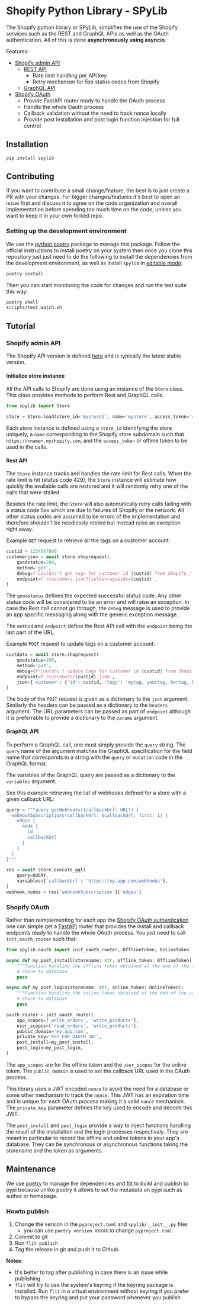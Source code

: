 # Shopify Python Library - SPyLib

The Shopify python library or SPyLib, simplifies the use of the Shopify
services such as the REST and GraphQL APIs as well as the OAuth authentication.
All of this is done **asynchronously using asyncio**.

Features:

* [Shopify admin API](#shopify-admin-api)
  * [REST API](#rest-api)
    * Rate limit handling per API key
    * Retry mechanism for 5xx status codes from Shopify
  * [GraphQL API](#graphql-api)
* [Shopify OAuth](#shopify-oauth)
  * Provide FastAPI router ready to handle the OAuth process
  * Handle the whole Oauth process
  * Callback validation without the need to track nonce locally
  * Provide post installation and post login function injection for full control

## Installation

```bash
pip install spylib
```

## Contributing

If you want to contribute a small change/feature, the best is to just create a PR with
your changes.
For bigger changes/features it's best to open an issue first and discuss it to agree
on the code organization and overall implementation before spending too much time on
the code, unless you want to keep it in your own forked repo.

### Setting up the development environment

We use the [python poetry](https://python-poetry.org/) package to manage this package.
Follow the official instructions to install poetry on your system then once you clone
this repository just just need to do the following to install the dependencies from
the development environment, as well as install `spylib` in
[editable mode](https://pip.pypa.io/en/stable/cli/pip_install/#install-editable):
```bash
poetry install
```

Then you can start monitoring the code for changes and run the test suite this way:
```bash
poetry shell
scripts/test_watch.sh
```

## Tutorial

### Shopify admin API

The Shopify API version is defined [here](spylib/constants.py) and is typically
the latest stable version.

#### Initialize store instance

All the API calls to Shopify are done using an instance of the `Store` class.
This class provides methods to perform Rest and GraphQL calls.

```python
from spylib import Store

store = Store.load(store_id='mystore1', name='mystore', access_token='shppa_7a1e466ab2a')
```

Each store instance is defined using a `store_id` identifying the store uniquely, a `name`
corresponding to the Shopify store subdomain such that `https://<name>.myshopify.com`, and
the `access_token` or offline token to be used in the calls.

#### Rest API

The `Store` instance tracks and handles the rate limit for Rest calls.
When the rate limit is hit (status code 429), the `Store` instance will estimate how quickly
the available calls are restored and it will randomly retry one of the calls that
were stalled.

Besides the rate limit, the `Store` will also automatically retry calls failing with a status
code 5xx which are due to failures of Shopify or the network. All other status codes are
assumed to be errors of the implementation and therefore shouldn't be needlessly retried but
instead raise an exception right away.

Example `GET` request to retrieve all the tags on a customer account:

```python
custid = 1234567890
customerjson = await store.shoprequest(
    goodstatus=200,
    method='get',
    debug=f'Couldn\'t get tags for customer id {custid} from Shopify.',
    endpoint=f'/customers.json?fields=tags&ids={custid}',
)
```

The `goodstatus` defines the expected successful status code. Any other status code will
be considered to be an error and will raise an exception.
In case the Rest call cannot go through, the `debug` message
is used to provide an app specific messaging along with the generic exception message.

The `method` and `endpoint` define the Rest API call with the `endpoint` being the last
part of the URL.

Example `POST` request to update tags on a customer account:

```python
custdata = await store.shoprequest(
    goodstatus=200,
    method='put',
    debug=(f'Couldn\'t update tags for customer id {custid} from Shopify.'),
    endpoint=f'/customers/{custid}.json',
    json={'customer': {'id': custid, 'tags': 'mytag, yourtag, hertag, histag'}},
)
```

The body of the `POST` request is given as a dictionary to the `json` argument.
Similarly the headers can be passed as a dictionary to the `headers` argument.
The URL parameters can be passed as part of `endpoint` although it is preferrable
to provide a dictionary to the `params` argument.

#### GraphQL API

To perform a GraphQL call, one must simply provide the `query` string.
The `query` name of the argument matches the GraphQL specification for the field
name that corresponds to a string with the `query` or `mutation` code
in the GraphQL format.

The variables of the GraphQL query are passed as a dictionary to the `variables`
argument.

See this example retrieving the list of webhooks defined for a store with
a given callback URL:

```python
query = """query getWebhooks($callbackUrl: URL!) {
  webhookSubscriptions(callbackUrl: $callbackUrl, first: 1) {
    edges {
      node {
        id
        callbackUrl
      }
    }
  }
}"""

res = await store.execute_gql(
    query=QUERY,
    variables={'callbackUrl': 'https://my.app.com/webhooks'},
)
webhook_nodes = res['webhookSubscription']['edges']
```

### Shopify OAuth

Rather than reimplementing for each app the
[Shopify OAuth authentication](https://shopify.dev/tutorials/authenticate-with-oauth)
one can simple get a [FastAPI](https://fastapi.tiangolo.com/) router that provides
the install and callback endpoints ready to handle the whole OAuth process.
You just need to call `init_oauth_router` such that:

```python
from spylib.oauth import init_oauth_router, OfflineToken, OnlineToken

async def my_post_install(storename: str, offline_token: OfflineToken):
    """Function handling the offline token obtained at the end of the installation"""
    # Store to database
    pass

async def my_post_login(storename: str, online_token: OnlineToken):
    """Function handling the online token obtained at the end of the user login"""
    # Store to database
    pass

oauth_router = init_oauth_router(
    app_scopes=['write_orders', 'write_products'],
    user_scopes=['read_orders', 'write_products'],
    public_domain='my.app.com',
    private_key='KEY_FOR_OAUTH_JWT',
    post_install=my_post_install,
    post_login=my_post_login,
)
```

The `app_scopes` are for the offline token and the `user_scopes` for the online token.
The `public_domain` is used to set the callback URL used in the OAuth process.

This library uses a JWT encoded `nonce` to avoid the need for a database or some other
mechanism to track the `nonce`. This JWT has an expiration time and is unique for each
OAuth process making it a valid `nonce` mechanism.
The `private_key` parameter defines the key used to encode and decode this JWT.

The `post_install` and `post_login` provide a way to inject functions handling the
result of the installation and the login processes respectivaly. They are meant in 
particular to record the offline and online tokens in your app's database.
They can be synchronous or asynchronous functions taking the storename and the token
as arguments.

## Maintenance

We use [poetry](https://python-poetry.org/) to manage the dependencies and
[flit](https://flit.readthedocs.io/en/latest/index.html) to build and publish to pypi
because unlike poetry it allows to set the metadata on pypi such as author or homepage.

### Howto publish

1. Change the version in the `pyproject.toml` and `spylib/__init__.py` files
    * you can use `poetry version XXXXX` to change `pyproject.toml`
2. Commit to git
3. Run `flit publish`
4. Tag the release in git and push it to Github

**Notes**:
* It's better to tag after publishing in case there is an issue while publishing
* `flit` will try to use the system's keyring if the keyring package is installed.
  Run `flit` in a virtual environment without keyring if you prefer to bypass the
  keyring and put your password whenever you publish
